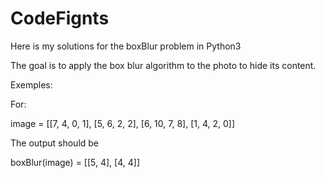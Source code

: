 # CodeFignts

Here is my solutions for the boxBlur problem in Python3

The goal is to apply the box blur algorithm to the photo to hide its content.

Exemples:

For:

image = [[7, 4, 0, 1], 
         [5, 6, 2, 2], 
         [6, 10, 7, 8], 
         [1, 4, 2, 0]]
         
         
The output should be

boxBlur(image) = [[5, 4], 
                  [4, 4]]

